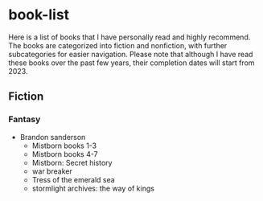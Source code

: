 # book-list
Here is a list of books that I have personally read and highly recommend. The books are categorized into fiction and nonfiction, with further subcategories for easier navigation. Please note that although I have read these books over the past few years, their completion dates will start from 2023.
## Fiction
### Fantasy
- Brandon sanderson
    - Mistborn books 1-3
    - Mistborn books 4-7
    - Mistborn: Secret history
    - war breaker
    - Tress of the emerald sea
    - stormlight archives: the way of kings
    
